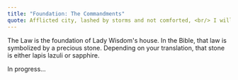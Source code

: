 ```yaml
---
title: "Foundation: The Commandments"
quote: Afflicted city, lashed by storms and not comforted, <br/> I will rebuild you with stones of turquoise, <br/> your foundations with lapis lazuli. <br/> - Isaiah 54:11
---
```


The Law is the foundation of Lady Wisdom's house. In the Bible, that law is symbolized
by a precious stone. Depending on your translation, that stone is either lapis lazuli or sapphire.

In progress...